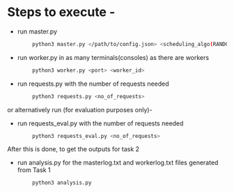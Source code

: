  # Steps to execute - 

- run master.py 
```sh 
        python3 master.py </path/to/config.json> <scheduling_algo(RANDOM/RR/LL)> 
```
- run worker.py in as many terminals(consoles) as there are workers
```sh
        python3 worker.py <port> <worker_id>
```
- run requests.py with the number of requests needed
```sh
        python3 requests.py <no_of_requests>
```
or alternatively run (for evaluation purposes only)-
- run requests_eval.py with the number of requests needed
```sh
        python3 requests_eval.py <no_of_requests>
```

After this is done, to get the outputs for task 2 
- run analysis.py for the masterlog.txt and workerlog.txt files generated from Task 1

```sh
        python3 analysis.py 
```

